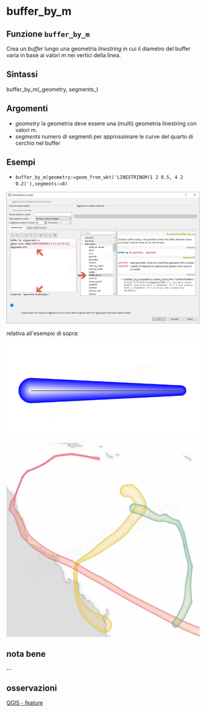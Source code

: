 # buffer\_by\_m

## Funzione `buffer_by_m`

Crea un _buffer_ lungo una geometria _linestring_ in cui il diametro del buffer varia in base ai valori _m_ nei vertici della linea.

## Sintassi

buffer_by\_m\(\_geometry, segments_\)

## Argomenti

* _geometry_ la geometria deve essere una \(multi\) geometria linestring con valori m.
* _segments_ numero di segmenti per approssimare le curve del quarto di cerchio nel buffer

## Esempi

* `buffer_by_m(geometry:=geom_from_wkt('LINESTRINGM(1 2 0.5, 4 2 0.2)'),segments:=8)`

![](../../../.gitbook/assets/buffer_by_m1.png)

relativa all'esempio di sopra:

![](../../../.gitbook/assets/buffer_by_m2%20%281%29.png)

![](../../../.gitbook/assets/buffer_by_m3.png)

## nota bene

--

## osservazioni

[QGIS - feature](https://github.com/qgis/QGIS/pull/6882)

